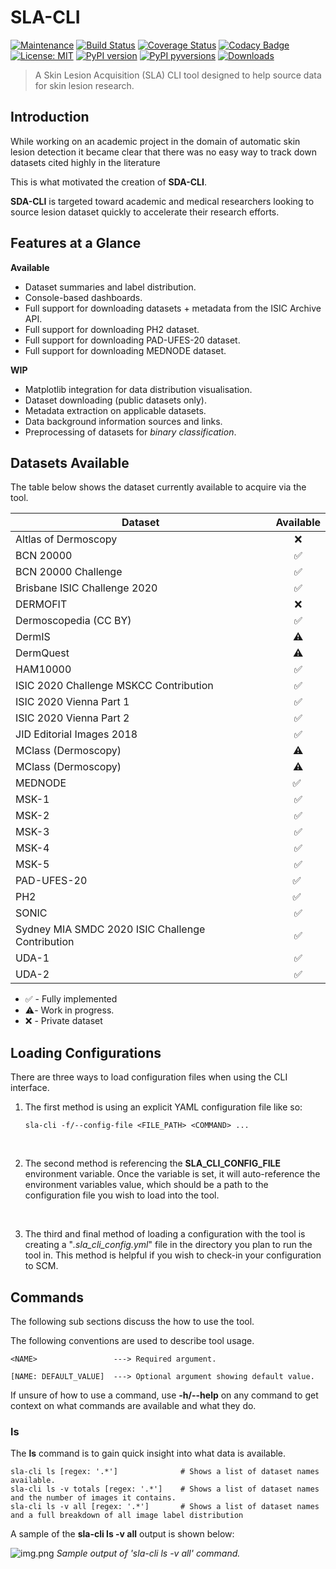 # SLA-CLI

[![Maintenance](https://img.shields.io/badge/Maintained%3F-yes-green.svg)](https://gitHub.com/DavidWalshe93/SLA-CLI/graphs/commit-activity)
[![Build Status](https://travis-ci.com/DavidWalshe93/SLA-CLI.svg?branch=main)](https://travis-ci.com/DavidWalshe93/SLA-CLI)
[![Coverage Status](https://coveralls.io/repos/github/DavidWalshe93/SLA-CLI/badge.svg)](https://coveralls.io/github/DavidWalshe93/SLA-CLI)
[![Codacy Badge](https://api.codacy.com/project/badge/Grade/b30557dbc38741c6b3e42f8cf9f91870)](https://app.codacy.com/gh/DavidWalshe93/SLA-CLI?utm_source=github.com&utm_medium=referral&utm_content=DavidWalshe93/SLA-CLI&utm_campaign=Badge_Grade_Settings)
[![License: MIT](https://img.shields.io/badge/License-MIT-green.svg)](https://opensource.org/licenses/MIT)
[![PyPI version](https://img.shields.io/pypi/v/sla-cli.svg)](https://pypi.python.org/pypi/sla-cli/)
[![PyPI pyversions](https://img.shields.io/pypi/pyversions/sla-cli.svg)](https://pypi.python.org/pypi/sla-cli/)
[![Downloads](https://pepy.tech/badge/sla-cli)](https://pepy.tech/project/sla-cli)

> A Skin Lesion Acquisition (SLA) CLI tool designed to help source data for skin lesion research.

## Introduction

While working on an academic project in the domain of automatic skin lesion detection it became clear that there was no
easy way to track down datasets cited highly in the literature

This is what motivated the creation of **SDA-CLI**.

**SDA-CLI** is targeted toward academic and medical researchers looking to source lesion dataset quickly to accelerate
their research efforts.

## Features at a Glance

**Available**

- Dataset summaries and label distribution.
- Console-based dashboards.
- Full support for downloading datasets + metadata from the ISIC Archive API.
- Full support for downloading PH2 dataset.
- Full support for downloading PAD-UFES-20 dataset.
- Full support for downloading MEDNODE dataset.

**WIP**

- Matplotlib integration for data distribution visualisation.
- Dataset downloading (public datasets only).
- Metadata extraction on applicable datasets.
- Data background information sources and links.
- Preprocessing of datasets for *binary classification*.

## Datasets Available

The table below shows the dataset currently available to acquire via the tool.

| Dataset                                          | Available |
|--------------------------------------------------|:---------:|
| Altlas of Dermoscopy                             |     ❌     |
| BCN 20000                                        |     ✅     |
| BCN 20000 Challenge                              |     ✅     |
| Brisbane ISIC Challenge 2020                     |     ✅     |
| DERMOFIT                                         |     ❌     |
| Dermoscopedia (CC BY)                            |     ✅     |
| DermIS                                           |     ⚠️     |
| DermQuest                                        |     ⚠️     |
| HAM10000                                         |     ✅     |
| ISIC 2020 Challenge MSKCC Contribution           |     ✅     |
| ISIC 2020 Vienna Part 1                          |     ✅     |
| ISIC 2020 Vienna Part 2                          |     ✅     |
| JID Editorial Images 2018                        |     ✅     |
| MClass (Dermoscopy)                              |     ⚠️     |
| MClass (Dermoscopy)                              |     ⚠️     |
| MEDNODE                                          |     ✅ ️     |
| MSK-1                                            |     ✅     |
| MSK-2                                            |     ✅     |
| MSK-3                                            |     ✅     |
| MSK-4                                            |     ✅     |
| MSK-5                                            |     ✅     |
| PAD-UFES-20                                      |     ✅ ️     |
| PH2                                              |     ✅ ️     |
| SONIC                                            |     ✅     |
| Sydney MIA SMDC 2020 ISIC Challenge Contribution |     ✅     |
| UDA-1                                            |     ✅     |
| UDA-2                                            |     ✅     |

- ✅ - Fully implemented
- ⚠️- Work in progress.
- ❌ - Private dataset

## Loading Configurations

There are three ways to load configuration files when using the CLI interface.

1) The first method is using an explicit YAML configuration file like so:

    ```shell
    sla-cli -f/--config-file <FILE_PATH> <COMMAND> ...
    ```

<br>

2) The second method is referencing the **SLA_CLI_CONFIG_FILE** environment variable. Once the variable is set, it will
   auto-reference the environment variables value, which should be a path to the configuration file you wish to load
   into the tool.

<br>

3) The third and final method of loading a configuration with the tool is creating a "*.sla_cli_config.yml*" file in the
   directory you plan to run the tool in. This method is helpful if you wish to check-in your configuration to SCM.

## Commands

The following sub sections discuss the how to use the tool.

The following conventions are used to describe tool usage.

```shell
<NAME>                 ---> Required argument.

[NAME: DEFAULT_VALUE]  ---> Optional argument showing default value. 
```

If unsure of how to use a command, use **-h/--help** on any command to get context on what commands are available and
what they do.

### ls

The **ls** command is to gain quick insight into what data is available.

```shell
sla-cli ls [regex: '.*']              # Shows a list of dataset names available.
sla-cli ls -v totals [regex: '.*']    # Shows a list of dataset names and the number of images it contains.
sla-cli ls -v all [regex: '.*']       # Shows a list of dataset names and a full breakdown of all image label distribution
```

A sample of the **sla-cli ls -v all** output is shown below:

![img.png](docs/img.png)
*Sample output of 'sla-cli ls -v all' command.*